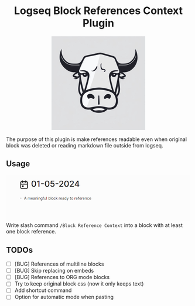 

<h1 align="center">Logseq Block References Context Plugin</h1>
<p align="center">
    <a href="https://github.com/tejonaco/logseq-brc">
        <img src="https://raw.githubusercontent.com/tejonaco/logseq-brc/master/assets/icon.png" alt="logo" width="256" height="256" />
    </a>
</p>

The purpose of this plugin is make references readable even when original block was deleted or reading markdown file outside from logseq.

## Usage
![](./assets/usage.gif)
Write slash command `/Block Reference Context` into a block with at least one block reference.

## TODOs
- [ ] [BUG] References of multiline blocks 
- [ ] [BUG] Skip replacing on embeds
- [ ] [BUG] References to ORG mode blocks
- [ ] Try to keep original block css (now it only keeps text)
- [ ] Add shortcut command
- [ ] Option for automatic mode when pasting
